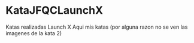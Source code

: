 # KataJFQCLaunchX
Katas realizadas Launch X
Aqui mis katas (por alguna razon no se ven las imagenes de la kata 2)
